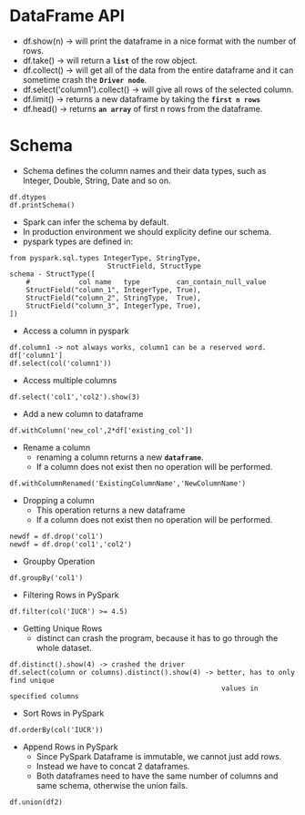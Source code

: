# DataFrame API
- df.show(n) -> will print the dataframe in a nice format with the number of rows.
- df.take() -> will return a **`list`** of the row object.
- df.collect() -> will get all of the data from the entire dataframe and it can sometime
                    crash the **`Driver node`**.
- df.select('column1').collect() -> will give all rows of the selected column.
- df.limit() -> returns a new dataframe by taking the **`first n rows`**
- df.head() -> returns **`an array`** of first n rows from the dataframe.

# Schema
- Schema defines the column names and their data types, such as Integer, Double, String, Date and so on.
```
df.dtypes
df.printSchema()
```
- Spark can infer the schema by default.
- In production environment we should explicity define our schema.
- pyspark types are defined in:
```
from pyspark.sql.types IntegerType, StringType,
                        StructField, StructType
schema - StructType([
    #            col name   type         can_contain_null_value
    StructField("column_1", IntegerType, True),
    StructField("column_2", StringType,  True),
    StructField("column_3", IntegerType, True),
])
```
- Access a column in pyspark
```
df.column1 -> not always works, column1 can be a reserved word.
df['column1']
df.select(col('column1'))
```
- Access multiple columns
```
df.select('col1','col2').show(3)
```
- Add a new column to dataframe
```
df.withColumn('new_col',2*df['existing_col'])
```
- Rename a column
    - renaming a column returns a new **`dataframe`**.
    - If a column does not exist then no operation will be performed.
```
df.withColumnRenamed('ExistingColumnName','NewColumnName')
```
- Dropping a column
    - This operation returns a new dataframe
    - If a column does not exist then no operation will be performed.
```
newdf = df.drop('col1')
newdf = df.drop('col1','col2')
```
- Groupby Operation
```
df.groupBy('col1')
```
- Filtering Rows in PySpark
```
df.filter(col('IUCR') >= 4.5)
```
- Getting Unique Rows
    - distinct can crash the program, because it has to go through the whole dataset.
```
df.distinct().show(4) -> crashed the driver
df.select(column or columns).distinct().show(4) -> better, has to only find unique
    	                                            values in specified columns
```
- Sort Rows in PySpark
```
df.orderBy(col('IUCR'))
```
- Append Rows in PySpark
    - Since PySpark Dataframe is immutable, we cannot just add rows.
    - Instead we have to concat 2 dataframes.
    - Both dataframes need to have the same number of columns and same schema, otherwise the union fails.
```
df.union(df2)
```